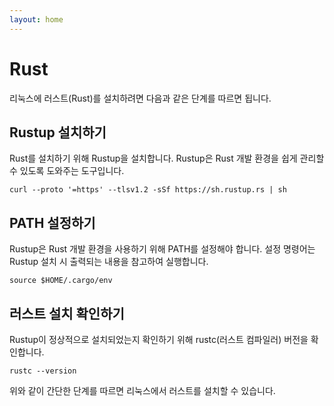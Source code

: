 ```yaml
---
layout: home
---
```


# Rust
리눅스에 러스트(Rust)를 설치하려면 다음과 같은 단계를 따르면 됩니다.

## Rustup 설치하기
Rust를 설치하기 위해 Rustup을 설치합니다. Rustup은 Rust 개발 환경을 쉽게 관리할 수 있도록 도와주는 도구입니다.

```
curl --proto '=https' --tlsv1.2 -sSf https://sh.rustup.rs | sh
```

## PATH 설정하기
Rustup은 Rust 개발 환경을 사용하기 위해 PATH를 설정해야 합니다. 설정 명령어는 Rustup 설치 시 출력되는 내용을 참고하여 실행합니다.  
```
source $HOME/.cargo/env
```

## 러스트 설치 확인하기
Rustup이 정상적으로 설치되었는지 확인하기 위해 rustc(러스트 컴파일러) 버전을 확인합니다.  

```
rustc --version
```

위와 같이 간단한 단계를 따르면 리눅스에서 러스트를 설치할 수 있습니다.
